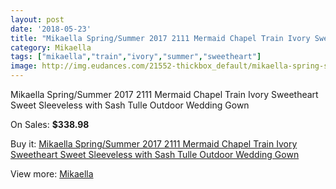 ```yaml
---
layout: post
date: '2018-05-23'
title: "Mikaella Spring/Summer 2017 2111 Mermaid Chapel Train Ivory Sweetheart Sweet Sleeveless with Sash Tulle Outdoor Wedding Gown"
category: Mikaella
tags: ["mikaella","train","ivory","summer","sweetheart"]
image: http://img.eudances.com/21552-thickbox_default/mikaella-spring-summer-2017-2111-mermaid-chapel-train-ivory-sweetheart-sweet-sleeveless-with-sash-tulle-outdoor-wedding-gown.jpg
---
```

Mikaella Spring/Summer 2017 2111 Mermaid Chapel Train Ivory Sweetheart Sweet Sleeveless with Sash Tulle Outdoor Wedding Gown

On Sales: **$338.98**
<a href="https://www.eudances.com/en/mikaella/6619-mikaella-spring-summer-2017-2111-mermaid-chapel-train-ivory-sweetheart-sweet-sleeveless-with-sash-tulle-outdoor-wedding-gown.html"><amp-img layout="responsive" width="600" height="600" src="//img.eudances.com/21552-thickbox_default/mikaella-spring-summer-2017-2111-mermaid-chapel-train-ivory-sweetheart-sweet-sleeveless-with-sash-tulle-outdoor-wedding-gown.jpg" alt="Mikaella Spring/Summer 2017 2111 Mermaid Chapel Train Ivory Sweetheart Sweet Sleeveless with Sash Tulle Outdoor Wedding Gown 0" /></a>
<a href="https://www.eudances.com/en/mikaella/6619-mikaella-spring-summer-2017-2111-mermaid-chapel-train-ivory-sweetheart-sweet-sleeveless-with-sash-tulle-outdoor-wedding-gown.html"><amp-img layout="responsive" width="600" height="600" src="//img.eudances.com/21556-thickbox_default/mikaella-spring-summer-2017-2111-mermaid-chapel-train-ivory-sweetheart-sweet-sleeveless-with-sash-tulle-outdoor-wedding-gown.jpg" alt="Mikaella Spring/Summer 2017 2111 Mermaid Chapel Train Ivory Sweetheart Sweet Sleeveless with Sash Tulle Outdoor Wedding Gown 1" /></a>
<a href="https://www.eudances.com/en/mikaella/6619-mikaella-spring-summer-2017-2111-mermaid-chapel-train-ivory-sweetheart-sweet-sleeveless-with-sash-tulle-outdoor-wedding-gown.html"><amp-img layout="responsive" width="600" height="600" src="//img.eudances.com/21555-thickbox_default/mikaella-spring-summer-2017-2111-mermaid-chapel-train-ivory-sweetheart-sweet-sleeveless-with-sash-tulle-outdoor-wedding-gown.jpg" alt="Mikaella Spring/Summer 2017 2111 Mermaid Chapel Train Ivory Sweetheart Sweet Sleeveless with Sash Tulle Outdoor Wedding Gown 2" /></a>
<a href="https://www.eudances.com/en/mikaella/6619-mikaella-spring-summer-2017-2111-mermaid-chapel-train-ivory-sweetheart-sweet-sleeveless-with-sash-tulle-outdoor-wedding-gown.html"><amp-img layout="responsive" width="600" height="600" src="//img.eudances.com/21554-thickbox_default/mikaella-spring-summer-2017-2111-mermaid-chapel-train-ivory-sweetheart-sweet-sleeveless-with-sash-tulle-outdoor-wedding-gown.jpg" alt="Mikaella Spring/Summer 2017 2111 Mermaid Chapel Train Ivory Sweetheart Sweet Sleeveless with Sash Tulle Outdoor Wedding Gown 3" /></a>
<a href="https://www.eudances.com/en/mikaella/6619-mikaella-spring-summer-2017-2111-mermaid-chapel-train-ivory-sweetheart-sweet-sleeveless-with-sash-tulle-outdoor-wedding-gown.html"><amp-img layout="responsive" width="600" height="600" src="//img.eudances.com/21553-thickbox_default/mikaella-spring-summer-2017-2111-mermaid-chapel-train-ivory-sweetheart-sweet-sleeveless-with-sash-tulle-outdoor-wedding-gown.jpg" alt="Mikaella Spring/Summer 2017 2111 Mermaid Chapel Train Ivory Sweetheart Sweet Sleeveless with Sash Tulle Outdoor Wedding Gown 4" /></a>

Buy it: [Mikaella Spring/Summer 2017 2111 Mermaid Chapel Train Ivory Sweetheart Sweet Sleeveless with Sash Tulle Outdoor Wedding Gown](https://www.eudances.com/en/mikaella/6619-mikaella-spring-summer-2017-2111-mermaid-chapel-train-ivory-sweetheart-sweet-sleeveless-with-sash-tulle-outdoor-wedding-gown.html "Mikaella Spring/Summer 2017 2111 Mermaid Chapel Train Ivory Sweetheart Sweet Sleeveless with Sash Tulle Outdoor Wedding Gown")

View more: [Mikaella](https://www.eudances.com/en/106-mikaella "Mikaella")